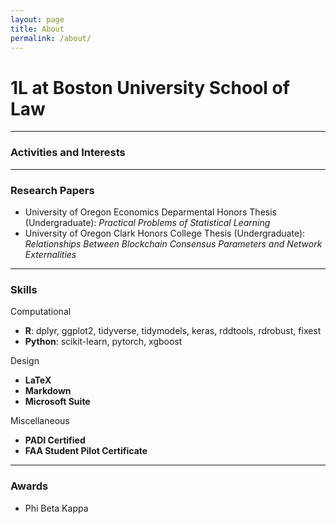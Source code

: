 ```yaml
---
layout: page
title: About
permalink: /about/
---
```


# 1L at Boston University School of Law
___
### Activities and Interests
___
### Research Papers
- University of Oregon Economics Deparmental Honors Thesis (Undergraduate): *Practical Problems of Statistical Learning*
- University of Oregon Clark Honors College Thesis (Undergraduate): *Relationships Between Blockchain Consensus Parameters and Network Externalities*
___
### Skills
Computational
- **R**: dplyr, ggplot2, tidyverse, tidymodels, keras, rddtools, rdrobust, fixest
- **Python**: scikit-learn, pytorch, xgboost

Design
- **LaTeX**
- **Markdown**
- **Microsoft Suite**

Miscellaneous
- **PADI Certified**
- **FAA Student Pilot Certificate**

___
### Awards
- Phi Beta Kappa
